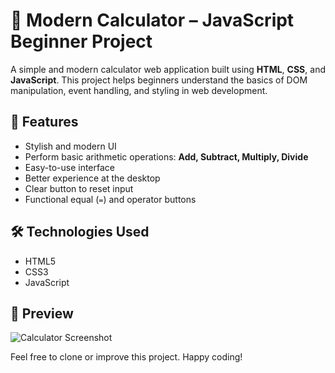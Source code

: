 # 🧮 Modern Calculator – JavaScript Beginner Project

A simple and modern calculator web application built using **HTML**, **CSS**, and **JavaScript**. This project helps beginners understand the basics of DOM manipulation, event handling, and styling in web development.

## 🔧 Features

- Stylish and modern UI
- Perform basic arithmetic operations: **Add, Subtract, Multiply, Divide**
- Easy-to-use interface
- Better experience at the desktop
- Clear button to reset input
- Functional equal (`=`) and operator buttons

## 🛠️ Technologies Used

- HTML5
- CSS3
- JavaScript

## 📸 Preview

![Calculator Screenshot](screenshot.png)



Feel free to clone or improve this project. Happy coding!

